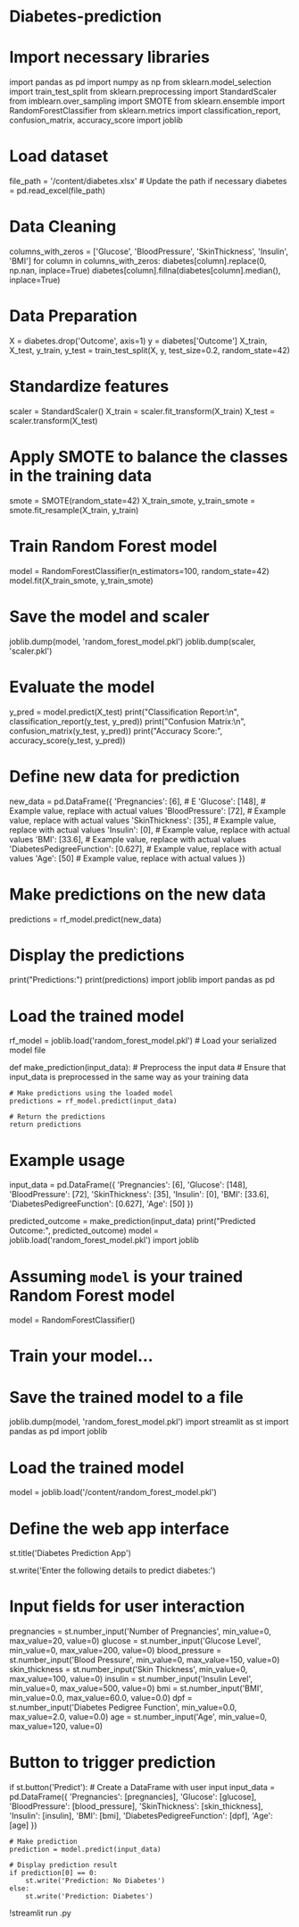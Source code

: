 # Diabetes-prediction
# Import necessary libraries
import pandas as pd
import numpy as np
from sklearn.model_selection import train_test_split
from sklearn.preprocessing import StandardScaler
from imblearn.over_sampling import SMOTE
from sklearn.ensemble import RandomForestClassifier
from sklearn.metrics import classification_report, confusion_matrix, accuracy_score
import joblib

# Load dataset
file_path = '/content/diabetes.xlsx'  # Update the path if necessary
diabetes = pd.read_excel(file_path)
# Data Cleaning
columns_with_zeros = ['Glucose', 'BloodPressure', 'SkinThickness', 'Insulin', 'BMI']
for column in columns_with_zeros:
    diabetes[column].replace(0, np.nan, inplace=True)
    diabetes[column].fillna(diabetes[column].median(), inplace=True)

# Data Preparation
X = diabetes.drop('Outcome', axis=1)
y = diabetes['Outcome']
X_train, X_test, y_train, y_test = train_test_split(X, y, test_size=0.2, random_state=42)

# Standardize features
scaler = StandardScaler()
X_train = scaler.fit_transform(X_train)
X_test = scaler.transform(X_test)

# Apply SMOTE to balance the classes in the training data
smote = SMOTE(random_state=42)
X_train_smote, y_train_smote = smote.fit_resample(X_train, y_train)

# Train Random Forest model
model = RandomForestClassifier(n_estimators=100, random_state=42)
model.fit(X_train_smote, y_train_smote)

# Save the model and scaler
joblib.dump(model, 'random_forest_model.pkl')
joblib.dump(scaler, 'scaler.pkl')

# Evaluate the model
y_pred = model.predict(X_test)
print("Classification Report:\n", classification_report(y_test, y_pred))
print("Confusion Matrix:\n", confusion_matrix(y_test, y_pred))
print("Accuracy Score:", accuracy_score(y_test, y_pred))
# Define new data for prediction
new_data = pd.DataFrame({
    'Pregnancies': [6],             # E
    'Glucose': [148],               # Example value, replace with actual values
    'BloodPressure': [72],          # Example value, replace with actual values
    'SkinThickness': [35],          # Example value, replace with actual values
    'Insulin': [0],                 # Example value, replace with actual values
    'BMI': [33.6],                  # Example value, replace with actual values
    'DiabetesPedigreeFunction': [0.627],  # Example value, replace with actual values
    'Age': [50]                     # Example value, replace with actual values
})

# Make predictions on the new data
predictions = rf_model.predict(new_data)

# Display the predictions
print("Predictions:")
print(predictions)
import joblib
import pandas as pd

# Load the trained model
rf_model = joblib.load('random_forest_model.pkl')  # Load your serialized model file

def make_prediction(input_data):
    # Preprocess the input data
    # Ensure that input_data is preprocessed in the same way as your training data

    # Make predictions using the loaded model
    predictions = rf_model.predict(input_data)

    # Return the predictions
    return predictions

# Example usage
input_data = pd.DataFrame({
    'Pregnancies': [6],
    'Glucose': [148],
    'BloodPressure': [72],
    'SkinThickness': [35],
    'Insulin': [0],
    'BMI': [33.6],
    'DiabetesPedigreeFunction': [0.627],
    'Age': [50]
})

predicted_outcome = make_prediction(input_data)
print("Predicted Outcome:", predicted_outcome)
model = joblib.load('random_forest_model.pkl')
import joblib

# Assuming `model` is your trained Random Forest model
model = RandomForestClassifier()
# Train your model...

# Save the trained model to a file
joblib.dump(model, 'random_forest_model.pkl')
import streamlit as st
import pandas as pd
import joblib

# Load the trained model
model = joblib.load('/content/random_forest_model.pkl')

# Define the web app interface
st.title('Diabetes Prediction App')

st.write('Enter the following details to predict diabetes:')

# Input fields for user interaction
pregnancies = st.number_input('Number of Pregnancies', min_value=0, max_value=20, value=0)
glucose = st.number_input('Glucose Level', min_value=0, max_value=200, value=0)
blood_pressure = st.number_input('Blood Pressure', min_value=0, max_value=150, value=0)
skin_thickness = st.number_input('Skin Thickness', min_value=0, max_value=100, value=0)
insulin = st.number_input('Insulin Level', min_value=0, max_value=500, value=0)
bmi = st.number_input('BMI', min_value=0.0, max_value=60.0, value=0.0)
dpf = st.number_input('Diabetes Pedigree Function', min_value=0.0, max_value=2.0, value=0.0)
age = st.number_input('Age', min_value=0, max_value=120, value=0)

# Button to trigger prediction
if st.button('Predict'):
    # Create a DataFrame with user input
    input_data = pd.DataFrame({
        'Pregnancies': [pregnancies],
        'Glucose': [glucose],
        'BloodPressure': [blood_pressure],
        'SkinThickness': [skin_thickness],
        'Insulin': [insulin],
        'BMI': [bmi],
        'DiabetesPedigreeFunction': [dpf],
        'Age': [age]
    })

    # Make prediction
    prediction = model.predict(input_data)

    # Display prediction result
    if prediction[0] == 0:
        st.write('Prediction: No Diabetes')
    else:
        st.write('Prediction: Diabetes')
!streamlit run .py
